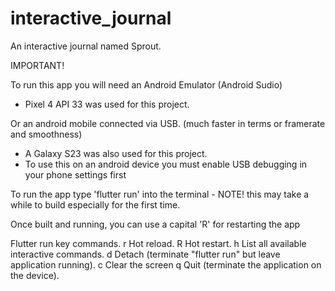 # interactive_journal

An interactive journal named Sprout.

IMPORTANT!

To run this app you will need an Android Emulator (Android Sudio)
- Pixel 4 API 33 was used for this project.

Or an android mobile connected via USB. (much faster in terms or framerate and smoothness)
- A Galaxy S23 was also used for this project.
- To use this on an android device you must enable USB debugging in your phone settings first

To run the app type 'flutter run' into the terminal - NOTE! this may take a while to build especially for the first time. 

Once built and running, you can use a capital 'R' for restarting the app

Flutter run key commands.
r Hot reload.
R Hot restart.
h List all available interactive commands.
d Detach (terminate "flutter run" but leave application running).
c Clear the screen
q Quit (terminate the application on the device).